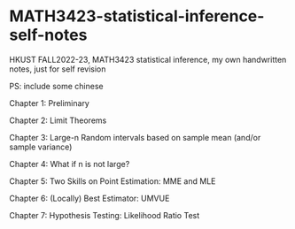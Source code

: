 # MATH3423-statistical-inference-self-notes
HKUST FALL2022-23, MATH3423 statistical inference, my own handwritten notes, just for self revision

PS: include some chinese

Chapter 1: Preliminary

Chapter 2: Limit Theorems 

Chapter 3: Large-n Random intervals based on sample mean (and/or sample variance)

Chapter 4: What if n is not large?

Chapter 5: Two Skills on Point Estimation: MME and MLE

Chapter 6: (Locally) Best Estimator: UMVUE

Chapter 7: Hypothesis Testing: Likelihood Ratio Test
